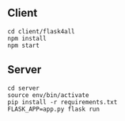 

## Client
```
cd client/flask4all
npm install
npm start
```


## Server
```
cd server
source env/bin/activate
pip install -r requirements.txt
FLASK_APP=app.py flask run
```
